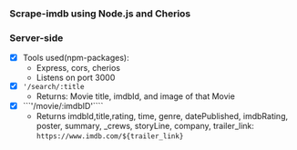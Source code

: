 ### Scrape-imdb using Node.js and Cherios

### Server-side

* [x] Tools used(npm-packages):
    * Express, cors, cherios 
    * Listens on port 3000 
* [x] ``` '/search/:title ```
    * Returns: Movie title, imdbId, and image of that Movie
* [x] ```'/movie/:imdbID'````
    * Returns imdbId,title,rating,
                time,
                genre,
                datePublished,
                imdbRating,
                poster,
                summary,
                _crews,
                storyLine,
                company,
                trailer_link: `https://www.imdb.com/${trailer_link}` 
    